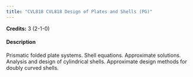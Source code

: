 ```yaml
---
title: "CVL818 CVL818 Design of Plates and Shells (PG)"
---
```

**Credits:** 3 (2-1-0)

#### Description
Prismatic folded plate systems. Shell equations. Approximate solutions. Analysis and design of cylindrical shells. Approximate design methods for doubly curved shells.